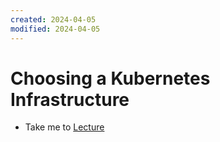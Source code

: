 ```yaml
---
created: 2024-04-05
modified: 2024-04-05
---
```

# Choosing a Kubernetes Infrastructure

  - Take me to [Lecture](https://kodekloud.com/topic/choosing-kubernetes-infrastructure/)


